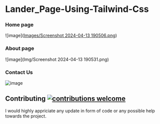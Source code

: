 ﻿# **Lander_Page-Using-Tailwind-Css**

### Home page
![image]([Images/Screenshot 2024-04-13 190506.png](https://github.com/Ashish-Ujjwal/Lander_Page-Using-Tailwind-Css/blob/main/Images/Screenshot%202024-04-13%20190506.png))

### About page
![image](Img/Screenshot 2024-04-13 190531.png)

### Contact Us
![image](Img/Contact.png)

## Contributing [![contributions welcome](https://img.shields.io/badge/contributions-welcome-brightgreen.svg?style=flat)](https://github.com/dwyl/esta/issues)
I would highly appriciate any update in form of code or any possible help towards the project.

